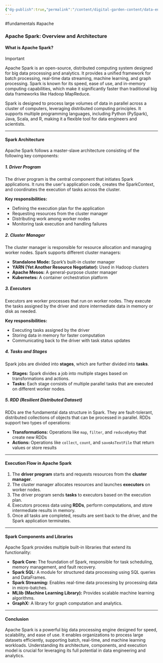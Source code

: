 ```yaml
---
{"dg-publish":true,"permalink":"/content/digital-garden-content/data-engineering-content/apache/apache-spark/","created":"2025-03-12T22:29:43.231+05:30","updated":"2025-04-08T18:26:13.827+05:30"}
---
```


#fundamentals #apache
### Apache Spark: Overview and Architecture

#### What is Apache Spark?

>[!important]
>Apache Spark is an open-source, distributed computing system designed for big data processing and analytics. It provides a unified framework for batch processing, real-time data streaming, machine learning, and graph processing. Spark is known for its speed, ease of use, and in-memory computing capabilities, which make it significantly faster than traditional big data frameworks like Hadoop MapReduce.

Spark is designed to process large volumes of data in parallel across a cluster of computers, leveraging distributed computing principles. It supports multiple programming languages, including Python (PySpark), Java, Scala, and R, making it a flexible tool for data engineers and scientists.

---

#### Spark Architecture

Apache Spark follows a master-slave architecture consisting of the following key components:

##### 1. **Driver Program**

The driver program is the central component that initiates Spark applications. It runs the user's application code, creates the SparkContext, and coordinates the execution of tasks across the cluster.

**Key responsibilities:**

- Defining the execution plan for the application
- Requesting resources from the cluster manager
- Distributing work among worker nodes
- Monitoring task execution and handling failures

##### 2. **Cluster Manager**

The cluster manager is responsible for resource allocation and managing worker nodes. Spark supports different cluster managers:

- **Standalone Mode:** Spark’s built-in cluster manager
- **YARN (Yet Another Resource Negotiator):** Used in Hadoop clusters
- **Apache Mesos:** A general-purpose cluster manager
- **Kubernetes:** A container orchestration platform

##### 3. **Executors**

Executors are worker processes that run on worker nodes. They execute the tasks assigned by the driver and store intermediate data in memory or disk as needed.

**Key responsibilities:**

- Executing tasks assigned by the driver
- Storing data in memory for faster computation
- Communicating back to the driver with task status updates

##### 4. **Tasks and Stages**

Spark jobs are divided into **stages**, which are further divided into **tasks**.

- **Stages:** Spark divides a job into multiple stages based on transformations and actions.
- **Tasks:** Each stage consists of multiple parallel tasks that are executed on different worker nodes.

##### 5. **RDD (Resilient Distributed Dataset)**

RDDs are the fundamental data structure in Spark. They are fault-tolerant, distributed collections of objects that can be processed in parallel. RDDs support two types of operations:

- **Transformations:** Operations like `map`, `filter`, and `reduceByKey` that create new RDDs
- **Actions:** Operations like `collect`, `count`, and `saveAsTextFile` that return values or store results

---

#### Execution Flow in Apache Spark

1. The **driver program** starts and requests resources from the **cluster manager**.
2. The cluster manager allocates resources and launches **executors** on worker nodes.
3. The driver program sends **tasks** to executors based on the execution plan.
4. Executors process data using **RDDs**, perform computations, and store intermediate results in memory.
5. Once all tasks are completed, results are sent back to the driver, and the Spark application terminates.

---

#### Spark Components and Libraries

Apache Spark provides multiple built-in libraries that extend its functionality:

- **Spark Core:** The foundation of Spark, responsible for task scheduling, memory management, and fault recovery.
- **Spark SQL:** A module for structured data processing using SQL queries and DataFrames.
- **Spark Streaming:** Enables real-time data processing by processing data in micro-batches.
- **MLlib (Machine Learning Library):** Provides scalable machine learning algorithms.
- **GraphX:** A library for graph computation and analytics.

---

#### Conclusion

Apache Spark is a powerful big data processing engine designed for speed, scalability, and ease of use. It enables organizations to process large datasets efficiently, supporting batch, real-time, and machine learning workloads. Understanding its architecture, components, and execution model is crucial for leveraging its full potential in data engineering and analytics.